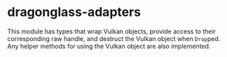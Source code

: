 # dragonglass-adapters

This module has types that wrap Vulkan objects, provide access to their
corresponding raw handle, and destruct the Vulkan object when `Drop`ped. Any
helper methods for using the Vulkan object are also implemented.
